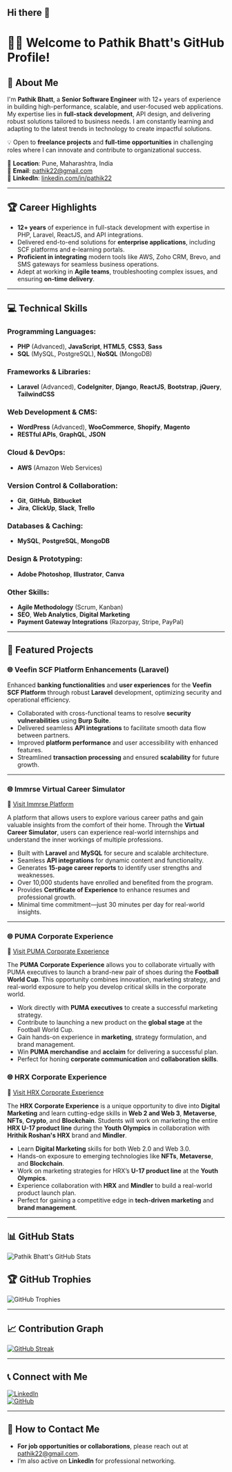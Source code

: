 ## Hi there 👋

<!--
**pathik22/pathik22** is a ✨ _special_ ✨ repository because its `README.md` (this file) appears on your GitHub profile.

Here are some ideas to get you started:

- 🔭 I’m currently working on ...
- 🌱 I’m currently learning ...
- 👯 I’m looking to collaborate on ...
- 🤔 I’m looking for help with ...
- 💬 Ask me about ...
- 📫 How to reach me: ...
- 😄 Pronouns: ...
- ⚡ Fun fact: ...
-->

# 👨‍💻 Welcome to Pathik Bhatt's GitHub Profile!  

## 🚀 About Me  
I'm **Pathik Bhatt**, a **Senior Software Engineer** with 12+ years of experience in building high-performance, scalable, and user-focused web applications. My expertise lies in **full-stack development**, API design, and delivering robust solutions tailored to business needs. I am constantly learning and adapting to the latest trends in technology to create impactful solutions.  

💡 Open to **freelance projects** and **full-time opportunities** in challenging roles where I can innovate and contribute to organizational success.  

📍 **Location**: Pune, Maharashtra, India  
📧 **Email**: [pathik22@gmail.com](mailto:pathik22@gmail.com)  
🔗 **LinkedIn**: [linkedin.com/in/pathik22](https://linkedin.com/in/pathik22)  

---

## 🏆 Career Highlights  
- **12+ years** of experience in full-stack development with expertise in PHP, Laravel, ReactJS, and API integrations.  
- Delivered end-to-end solutions for **enterprise applications**, including SCF platforms and e-learning portals.  
- **Proficient in integrating** modern tools like AWS, Zoho CRM, Brevo, and SMS gateways for seamless business operations.  
- Adept at working in **Agile teams**, troubleshooting complex issues, and ensuring **on-time delivery**.  

---

## 💻 Technical Skills

### **Programming Languages:**
- **PHP** (Advanced), **JavaScript**, **HTML5**, **CSS3**, **Sass**  
- **SQL** (MySQL, PostgreSQL), **NoSQL** (MongoDB)

### **Frameworks & Libraries:**
- **Laravel** (Advanced), **CodeIgniter**, **Django**, **ReactJS**, **Bootstrap**, **jQuery**, **TailwindCSS**

### **Web Development & CMS:**
- **WordPress** (Advanced), **WooCommerce**, **Shopify**, **Magento**
- **RESTful APIs**, **GraphQL**, **JSON**

### **Cloud & DevOps:**
- **AWS** (Amazon Web Services)

### **Version Control & Collaboration:**
- **Git**, **GitHub**, **Bitbucket**
- **Jira**, **ClickUp**, **Slack**, **Trello**

### **Databases & Caching:**
- **MySQL**, **PostgreSQL**, **MongoDB**

### **Design & Prototyping:**
- **Adobe Photoshop**, **Illustrator**, **Canva**

### **Other Skills:**
- **Agile Methodology** (Scrum, Kanban)
- **SEO**, **Web Analytics**, **Digital Marketing**
- **Payment Gateway Integrations** (Razorpay, Stripe, PayPal)

---

## 📂 Featured Projects  

### 🌐 Veefin SCF Platform Enhancements (Laravel)  

Enhanced **banking functionalities** and **user experiences** for the **Veefin SCF Platform** through robust **Laravel** development, optimizing security and operational efficiency.
- Collaborated with cross-functional teams to resolve **security vulnerabilities** using **Burp Suite**.
- Delivered seamless **API integrations** to facilitate smooth data flow between partners.
- Improved **platform performance** and user accessibility with enhanced features.
- Streamlined **transaction processing** and ensured **scalability** for future growth.

---

### 🌐 Immrse Virtual Career Simulator
🔗 [Visit Immrse Platform](https://immrse.mindler.com/)  

A platform that allows users to explore various career paths and gain valuable insights from the comfort of their home. Through the **Virtual Career Simulator**, users can experience real-world internships and understand the inner workings of multiple professions.
- Built with **Laravel** and **MySQL** for secure and scalable architecture.
- Seamless **API integrations** for dynamic content and functionality.
- Generates **15-page career reports** to identify user strengths and weaknesses.
- Over 10,000 students have enrolled and benefited from the program.
- Provides **Certificate of Experience** to enhance resumes and professional growth.
- Minimal time commitment—just 30 minutes per day for real-world insights.

---

### 🌐 PUMA Corporate Experience
🔗 [Visit PUMA Corporate Experience](https://ce.mindler.com/)  

The **PUMA Corporate Experience** allows you to collaborate virtually with PUMA executives to launch a brand-new pair of shoes during the **Football World Cup**. This opportunity combines innovation, marketing strategy, and real-world exposure to help you develop critical skills in the corporate world.
- Work directly with **PUMA executives** to create a successful marketing strategy.
- Contribute to launching a new product on the **global stage** at the Football World Cup.
- Gain hands-on experience in **marketing**, strategy formulation, and brand management.
- Win **PUMA merchandise** and **acclaim** for delivering a successful plan.
- Perfect for honing **corporate communication** and **collaboration skills**.

### 🌐 HRX Corporate Experience
🔗 [Visit HRX Corporate Experience](https://hrx.mindler.com/)  

The **HRX Corporate Experience** is a unique opportunity to dive into **Digital Marketing** and learn cutting-edge skills in **Web 2 and Web 3**, **Metaverse**, **NFTs**, **Crypto**, and **Blockchain**. Students will work on marketing the entire **HRX U-17 product line** during the **Youth Olympics** in collaboration with **Hrithik Roshan's HRX** brand and **Mindler**.
- Learn **Digital Marketing** skills for both Web 2.0 and Web 3.0.
- Hands-on exposure to emerging technologies like **NFTs**, **Metaverse**, and **Blockchain**.
- Work on marketing strategies for HRX’s **U-17 product line** at the **Youth Olympics**.
- Experience collaboration with **HRX** and **Mindler** to build a real-world product launch plan.
- Perfect for gaining a competitive edge in **tech-driven marketing** and **brand management**.

---

## 📊 GitHub Stats  

![Pathik Bhatt's GitHub Stats](https://github-readme-stats.vercel.app/api?username=pathik22&show_icons=true&theme=radical)  

## 🏆 GitHub Trophies  

![GitHub Trophies](https://github-profile-trophy.vercel.app/?username=pathik22&theme=dracula&margin-w=15)  

---

## 📈 Contribution Graph  

[![GitHub Streak](https://github-readme-streak-stats.herokuapp.com/?user=pathik22&theme=radical)](https://git.io/streak-stats)  

---

## 📞 Connect with Me  

[![LinkedIn](https://img.shields.io/badge/LinkedIn-0077B5?logo=linkedin&logoColor=white)](https://linkedin.com/in/pathik22)  
[![GitHub](https://img.shields.io/badge/GitHub-181717?logo=github&logoColor=white)](https://github.com/pathik22)  

---

## 💼 How to Contact Me  
- **For job opportunities or collaborations**, please reach out at [pathik22@gmail.com](mailto:pathik22@gmail.com).  
- I’m also active on **LinkedIn** for professional networking.  


